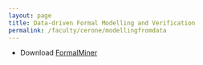 ```yaml
---
layout: page
title: Data-driven Formal Modelling and Verification
permalink: /faculty/cerone/modellingfromdata
---
```

- Download [FormalMiner](/faculty/formalminer.zip) 
